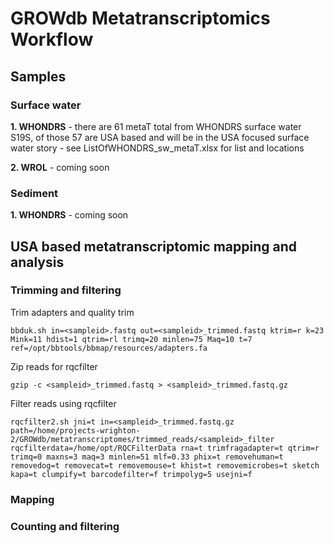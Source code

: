 # GROWdb Metatranscriptomics Workflow

## Samples

### Surface water

**1. WHONDRS** - there are 61 metaT total from WHONDRS surface water S19S, of those 57 are USA based and will be in the USA focused surface water story
	- see ListOfWHONDRS_sw_metaT.xlsx for list and locations  


**2. WROL** - coming soon

### Sediment

**1. WHONDRS** - coming soon

## USA based metatranscriptomic mapping and analysis

### Trimming and filtering 

Trim adapters and quality trim

	bbduk.sh in=<sampleid>.fastq out=<sampleid>_trimmed.fastq ktrim=r k=23 Mink=11 hdist=1 qtrim=rl trimq=20 minlen=75 Maq=10 t=7 ref=/opt/bbtools/bbmap/resources/adapters.fa 

Zip reads for rqcfilter

	gzip -c <sampleid>_trimmed.fastq > <sampleid>_trimmed.fastq.gz 
	
Filter reads using rqcfilter 

	rqcfilter2.sh jni=t in=<sampleid>_trimmed.fastq.gz path=/home/projects-wrighton-2/GROWdb/metatranscriptomes/trimmed_reads/<sampleid>_filter  rqcfilterdata=/home/opt/RQCFilterData rna=t trimfragadapter=t qtrim=r trimq=0 maxns=3 maq=3 minlen=51 mlf=0.33 phix=t removehuman=t removedog=t removecat=t removemouse=t khist=t removemicrobes=t sketch kapa=t clumpify=t barcodefilter=f trimpolyg=5 usejni=f

### Mapping

### Counting and filtering
